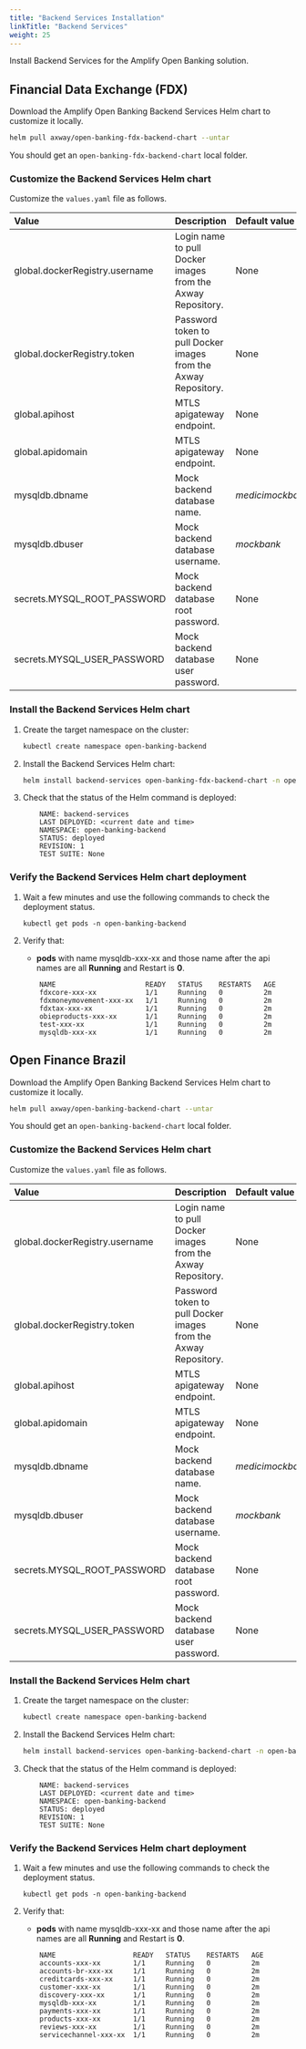```yaml
---
title: "Backend Services Installation"
linkTitle: "Backend Services"
weight: 25
---
```

Install Backend Services for the Amplify Open Banking solution.

## Financial Data Exchange (FDX)

Download the Amplify Open Banking Backend Services Helm chart to customize it locally.

```bash
helm pull axway/open-banking-fdx-backend-chart --untar
```

You should get an `open-banking-fdx-backend-chart` local folder.

### Customize the Backend Services Helm chart

Customize the `values.yaml` file as follows.

| Value         | Description                           | Default value  |
|:------------- |:------------------------------------- |:-------------- |
| global.dockerRegistry.username | Login name to pull Docker images from the Axway Repository. | None |
| global.dockerRegistry.token | Password token to pull Docker images from the Axway Repository. | None |
| global.apihost | MTLS apigateway endpoint. | None |
| global.apidomain | MTLS apigateway endpoint. | None |
| mysqldb.dbname | Mock backend database name. |  _medicimockbackend_ |
| mysqldb.dbuser | Mock backend database username. |  _mockbank_ |
| secrets.MYSQL_ROOT_PASSWORD | Mock backend database root password. | None|
| secrets.MYSQL_USER_PASSWORD | Mock backend database user password. | None |

### Install the Backend Services Helm chart

1. Create the target namespace on the cluster:

   ```bash
   kubectl create namespace open-banking-backend
   ```

2. Install the Backend Services Helm chart:

   ```bash
   helm install backend-services open-banking-fdx-backend-chart -n open-banking-backend
   ```

3. Check that the status of the Helm command is deployed:

   ```
       NAME: backend-services
       LAST DEPLOYED: <current date and time>
       NAMESPACE: open-banking-backend
       STATUS: deployed
       REVISION: 1 
       TEST SUITE: None
   ```

### Verify the Backend Services Helm chart deployment

1. Wait a few minutes and use the following commands to check the deployment status.

   ```
   kubectl get pods -n open-banking-backend
   ```

2. Verify that:

   * **pods** with name mysqldb-xxx-xx and those name after the api names are all **Running** and Restart is **0**.

   ```
       NAME                      READY   STATUS    RESTARTS   AGE
       fdxcore-xxx-xx            1/1     Running   0          2m
       fdxmoneymovement-xxx-xx   1/1     Running   0          2m
       fdxtax-xxx-xx             1/1     Running   0          2m
       obieproducts-xxx-xx       1/1     Running   0          2m
       test-xxx-xx               1/1     Running   0          2m
       mysqldb-xxx-xx            1/1     Running   0          2m
   ```


## Open Finance Brazil

Download the Amplify Open Banking Backend Services Helm chart to customize it locally.

```bash
helm pull axway/open-banking-backend-chart --untar
```

You should get an `open-banking-backend-chart` local folder.

### Customize the Backend Services Helm chart

Customize the `values.yaml` file as follows.

| Value         | Description                           | Default value  |
|:------------- |:------------------------------------- |:-------------- |
| global.dockerRegistry.username | Login name to pull Docker images from the Axway Repository. | None |
| global.dockerRegistry.token | Password token to pull Docker images from the Axway Repository. | None |
| global.apihost | MTLS apigateway endpoint. | None |
| global.apidomain | MTLS apigateway endpoint. | None |
| mysqldb.dbname | Mock backend database name. |  _medicimockbackend_ |
| mysqldb.dbuser | Mock backend database username. |  _mockbank_ |
| secrets.MYSQL_ROOT_PASSWORD | Mock backend database root password. | None|
| secrets.MYSQL_USER_PASSWORD | Mock backend database user password. | None |

### Install the Backend Services Helm chart

1. Create the target namespace on the cluster:

   ```bash
   kubectl create namespace open-banking-backend
   ```

2. Install the Backend Services Helm chart:

   ```bash
   helm install backend-services open-banking-backend-chart -n open-banking-backend
   ```

3. Check that the status of the Helm command is deployed:

   ```
       NAME: backend-services
       LAST DEPLOYED: <current date and time>
       NAMESPACE: open-banking-backend
       STATUS: deployed
       REVISION: 1 
       TEST SUITE: None
   ```

### Verify the Backend Services Helm chart deployment

1. Wait a few minutes and use the following commands to check the deployment status.

   ```
   kubectl get pods -n open-banking-backend
   ```

2. Verify that:

   * **pods** with name mysqldb-xxx-xx and those name after the api names are all **Running** and Restart is **0**.

   ```
       NAME                   READY   STATUS    RESTARTS   AGE
       accounts-xxx-xx        1/1     Running   0          2m
       accounts-br-xxx-xx     1/1     Running   0          2m
       creditcards-xxx-xx     1/1     Running   0          2m
       customer-xxx-xx        1/1     Running   0          2m
       discovery-xxx-xx       1/1     Running   0          2m
       mysqldb-xxx-xx         1/1     Running   0          2m
       payments-xxx-xx        1/1     Running   0          2m
       products-xxx-xx        1/1     Running   0          2m
       reviews-xxx-xx         1/1     Running   0          2m
       servicechannel-xxx-xx  1/1     Running   0          2m
   ```
